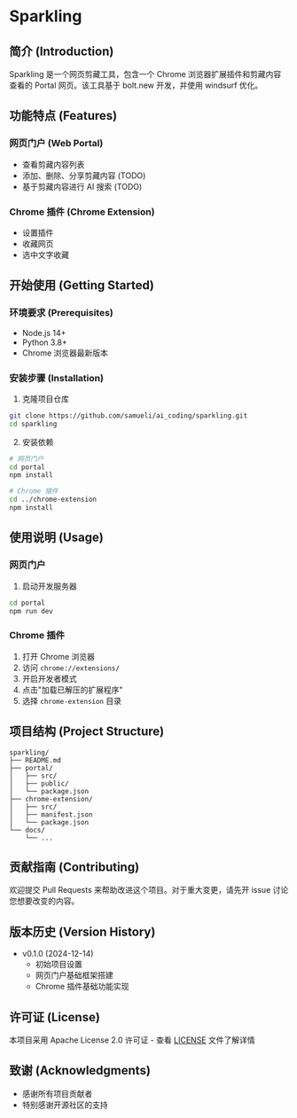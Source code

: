 # Sparkling

## 简介 (Introduction)
Sparkling 是一个网页剪藏工具，包含一个 Chrome 浏览器扩展插件和剪藏内容查看的 Portal 网页。该工具基于 bolt.new 开发，并使用 windsurf 优化。

## 功能特点 (Features)

### 网页门户 (Web Portal)
- 查看剪藏内容列表
- 添加、删除、分享剪藏内容 (TODO)
- 基于剪藏内容进行 AI 搜索 (TODO)

### Chrome 插件 (Chrome Extension)
- 设置插件
- 收藏网页
- 选中文字收藏

## 开始使用 (Getting Started)

### 环境要求 (Prerequisites)
- Node.js 14+
- Python 3.8+
- Chrome 浏览器最新版本

### 安装步骤 (Installation)
1. 克隆项目仓库
```bash
git clone https://github.com/samueli/ai_coding/sparkling.git
cd sparkling
```

2. 安装依赖
```bash
# 网页门户
cd portal
npm install

# Chrome 插件
cd ../chrome-extension
npm install
```

## 使用说明 (Usage)

### 网页门户
1. 启动开发服务器
```bash
cd portal
npm run dev
```

### Chrome 插件
1. 打开 Chrome 浏览器
2. 访问 `chrome://extensions/`
3. 开启开发者模式
4. 点击"加载已解压的扩展程序"
5. 选择 `chrome-extension` 目录

## 项目结构 (Project Structure)
```
sparkling/
├── README.md
├── portal/
│   ├── src/
│   ├── public/
│   └── package.json
├── chrome-extension/
│   ├── src/
│   ├── manifest.json
│   └── package.json
└── docs/
    └── ...
```

## 贡献指南 (Contributing)
欢迎提交 Pull Requests 来帮助改进这个项目。对于重大变更，请先开 issue 讨论您想要改变的内容。

## 版本历史 (Version History)
- v0.1.0 (2024-12-14)
  - 初始项目设置
  - 网页门户基础框架搭建
  - Chrome 插件基础功能实现

## 许可证 (License)
本项目采用 Apache License 2.0 许可证 - 查看 [LICENSE](LICENSE) 文件了解详情

## 致谢 (Acknowledgments)
- 感谢所有项目贡献者
- 特别感谢开源社区的支持